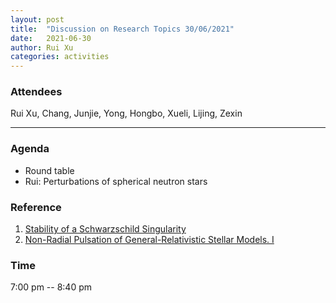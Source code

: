 ```yaml
---
layout: post
title:  "Discussion on Research Topics 30/06/2021"
date:   2021-06-30
author: Rui Xu
categories: activities
---
```



### Attendees

Rui Xu, Chang, Junjie, Yong, Hongbo, Xueli, Lijing, Zexin

---

### Agenda

- Round table
- Rui: Perturbations of spherical neutron stars


### Reference

1. [Stability of a Schwarzschild Singularity](https://ui.adsabs.harvard.edu/abs/1957PhRv..108.1063R/abstract)
2. [Non-Radial Pulsation of General-Relativistic Stellar Models. I](https://ui.adsabs.harvard.edu/abs/1967ApJ...149..591T/abstract)



### Time

7:00 pm -- 8:40 pm
